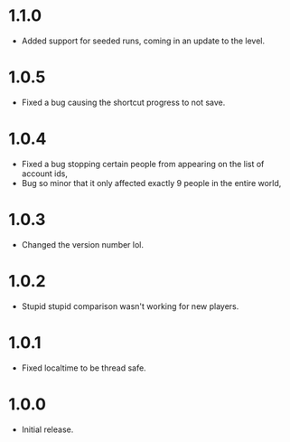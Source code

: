 # 1.1.0
- Added support for seeded runs, coming in an update to the level.

# 1.0.5
- Fixed a bug causing the shortcut progress to not save.

# 1.0.4
- Fixed a bug stopping certain people from appearing on the list of account ids,
- Bug so minor that it only affected exactly 9 people in the entire world,

# 1.0.3
- Changed the version number lol.

# 1.0.2
- Stupid stupid comparison wasn't working for new players.

# 1.0.1
- Fixed localtime to be thread safe.

# 1.0.0
- Initial release.
